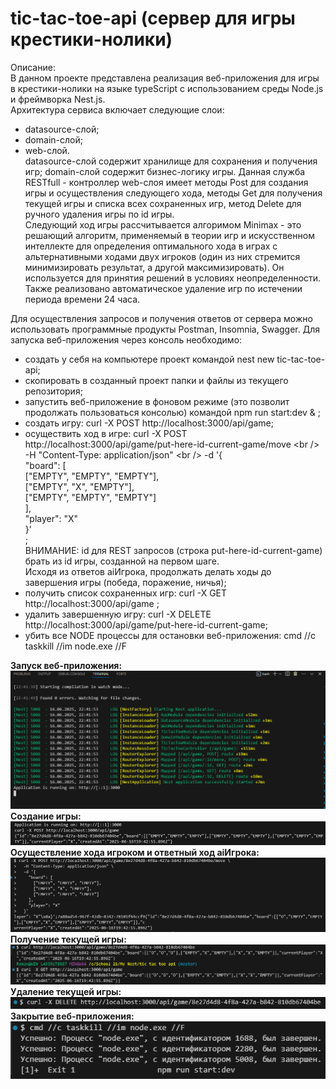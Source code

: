 # tic-tac-toe-api (сервер для игры крестики-нолики)
Описание:<br />
В данном проекте представлена реализация веб-приложения для игры в крестики-нолики на языке typeScript c использованием среды Node.js и фреймворка Nest.js.<br />
Архитектура сервиса включает следующие слои:
  - datasource-слой;<br />
  - domain-слой;<br />
  - web-слой.<br />
datasource-слой содержит хранилище для сохранения и получения игр; domain-слой содержит бизнес-логику игры. Данная служба RESTfull - контроллер web-слоя имеет методы Post для создания игры и осуществления следующего хода, методы Get для получения текущей игры и списка всех сохраненных игр, метод Delete для ручного удаления игры по id игры.<br />
Следующий ход игры рассчитывается алгоримом Minimax - это решающий алгоритм, применяемый в теории игр и искусственном интеллекте для определения оптимального хода в играх с альтернативными ходами двух игроков (один из них стремится минимизировать результат, а другой максимизировать). Он используется для принятия решений в условиях неопределенности.<br />
Также реализовано автоматическое удаление игр по истечении периода времени 24 часа.<br />

Для осуществления запросов и получения ответов от сервера можно использовать программные продукты Postman, Insomnia, Swagger.
Для запуска веб-приложения через консоль необходимо:<br />
  - создать у себя на компьютере проект командой nest new tic-tac-toe-api;<br />
  - скопировать в созданный проект папки и файлы из текущего репозитория;<br />
  - запустить веб-приложение в фоновом режиме (это позволит продолжать пользоваться консолью) командой npm run start:dev & ;<br />
  - создать игру: curl -X POST http://localhost:3000/api/game;<br />
  - осуществить ход в игре: curl -X POST http://localhost:3000/api/game/put-here-id-current-game/move \<br />
      -H "Content-Type: application/json" \<br />
      -d '{<br />
        "board": [<br />
          ["EMPTY", "EMPTY", "EMPTY"],<br />
          ["EMPTY", "X", "EMPTY"],<br />
          ["EMPTY", "EMPTY", "EMPTY"]<br />
        ],<br />
        "player": "X"<br />
      }'<br />
    ;<br />
    ВНИМАНИЕ: id для REST запросов (строка put-here-id-current-game) брать из id игры, созданной на первом шаге.<br />
    Исходя из ответов aiИгрока, продолжать делать ходы до завершения игры (победа, поражение, ничья);<br />
  - получить список сохраненных игр: curl -X GET http://localhost:3000/api/game ;<br />
  - удалить завершенную игру: curl -X DELETE http://localhost:3000/api/game/put-here-id-current-game;<br />
  - убить все NODE процессы для остановки веб-приложения: cmd //c taskkill //im node.exe //F 

**Запуск веб-приложения:**<br />
!['Скриншот проекта 1'](img/screenshot01.PNG)<br />
**Создание игры:**<br />
!['Скриншот проекта 1'](img/screenshot02.PNG)<br />
**Осуществление хода игроком и ответный ход aiИгрока:**<br />
!['Скриншот проекта 1'](img/screenshot03.PNG)<br />
**Получение текущей игры:**<br />
!['Скриншот проекта 1'](img/screenshot04.PNG)<br />
**Удаление текущей игры:**<br />
!['Скриншот проекта 1'](img/screenshot05.PNG)<br />
**Закрытие веб-приложения:**<br />
!['Скриншот проекта 1'](img/screenshot06.PNG)<br />